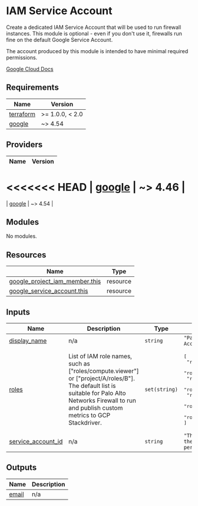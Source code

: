 # IAM Service Account

Create a dedicated IAM Service Account that will be used to run firewall instances.
This module is optional - even if you don't use it, firewalls run fine on the default Google Service Account.

The account produced by this module is intended to have minimal required permissions.

[Google Cloud Docs](https://cloud.google.com/compute/docs/access/create-enable-service-accounts-for-instances#best_practices)

<!-- BEGINNING OF PRE-COMMIT-TERRAFORM DOCS HOOK -->
## Requirements

| Name | Version |
|------|---------|
| <a name="requirement_terraform"></a> [terraform](#requirement\_terraform) | >= 1.0.0, < 2.0 |
| <a name="requirement_google"></a> [google](#requirement\_google) | ~> 4.54 |

## Providers

| Name | Version |
|------|---------|
<<<<<<< HEAD
| <a name="provider_google"></a> [google](#provider\_google) | ~> 4.46 |
=======
| <a name="provider_google"></a> [google](#provider\_google) | ~> 4.54 |

## Modules

No modules.

## Resources

| Name | Type |
|------|------|
| [google_project_iam_member.this](https://registry.terraform.io/providers/hashicorp/google/latest/docs/resources/project_iam_member) | resource |
| [google_service_account.this](https://registry.terraform.io/providers/hashicorp/google/latest/docs/resources/service_account) | resource |

## Inputs

| Name | Description | Type | Default | Required |
|------|-------------|------|---------|:--------:|
| <a name="input_display_name"></a> [display\_name](#input\_display\_name) | n/a | `string` | `"Palo Alto Networks Firewall Service Account"` | no |
| <a name="input_roles"></a> [roles](#input\_roles) | List of IAM role names, such as ["roles/compute.viewer"] or ["project/A/roles/B"]. The default list is suitable for Palo Alto Networks Firewall to run and publish custom metrics to GCP Stackdriver. | `set(string)` | <pre>[<br>  "roles/compute.networkViewer",<br>  "roles/logging.logWriter",<br>  "roles/monitoring.metricWriter",<br>  "roles/monitoring.viewer",<br>  "roles/viewer",<br>  "roles/stackdriver.accounts.viewer",<br>  "roles/stackdriver.resourceMetadata.writer"<br>]</pre> | no |
| <a name="input_service_account_id"></a> [service\_account\_id](#input\_service\_account\_id) | n/a | `string` | `"The google_service_account.account_id of the created IAM account, unique string per project."` | no |

## Outputs

| Name | Description |
|------|-------------|
| <a name="output_email"></a> [email](#output\_email) | n/a |
<!-- END OF PRE-COMMIT-TERRAFORM DOCS HOOK -->
